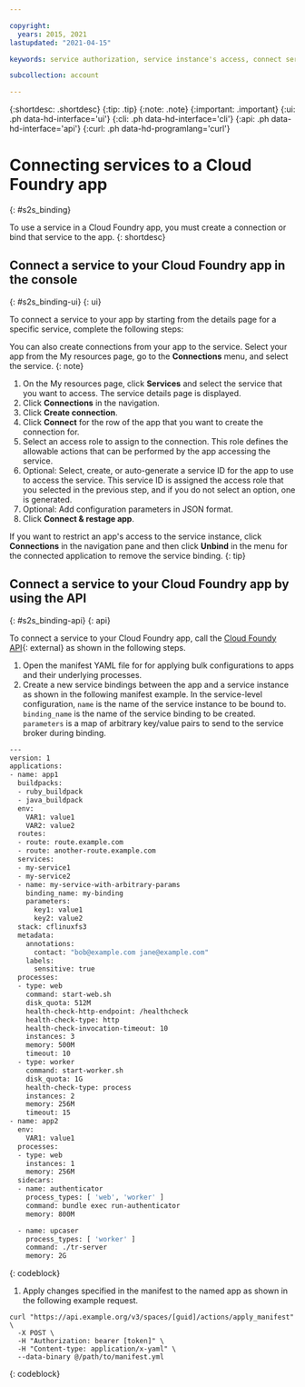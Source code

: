 ```yaml
---

copyright:
  years: 2015, 2021
lastupdated: "2021-04-15"

keywords: service authorization, service instance's access, connect service to app

subcollection: account

---
```

 
{:shortdesc: .shortdesc}
{:tip: .tip}
{:note: .note}
{:important: .important}
{:ui: .ph data-hd-interface='ui'}
{:cli: .ph data-hd-interface='cli'}
{:api: .ph data-hd-interface='api'}
{:curl: .ph data-hd-programlang='curl'}

# Connecting services to a Cloud Foundry app
{: #s2s_binding}

To use a service in a Cloud Foundry app, you must create a connection or bind that service to the app.
{: shortdesc}

## Connect a service to your Cloud Foundry app in the console
{: #s2s_binding-ui}
{: ui}

To connect a service to your app by starting from the details page for a specific service, complete the following steps:

You can also create connections from your app to the service. Select your app from the My resources page, go to the **Connections** menu, and select the service.
{: note}

1. On the My resources page, click **Services** and select the service that you want to access. The service details page is displayed.
2. Click **Connections** in the navigation.
3. Click **Create connection**.
4. Click **Connect** for the row of the app that you want to create the connection for.
5. Select an access role to assign to the connection. This role defines the allowable actions that can be performed by the app accessing the service.
6. Optional: Select, create, or auto-generate a service ID for the app to use to access the service. This service ID is assigned the access role that you selected in the previous step, and if you do not select an option, one is generated.
7. Optional: Add configuration parameters in JSON format.
8. Click **Connect & restage app**.


If you want to restrict an app's access to the service instance, click **Connections** in the navigation pane and then click **Unbind** in the menu for the connected application to remove the service binding.
{: tip}

## Connect a service to your Cloud Foundry app by using the API
{: #s2s_binding-api}
{: api}

To connect a service to your Cloud Foundry app, call the [Cloud Foundy API](http://v3-apidocs.cloudfoundry.org/version/3.99.0/index.html#manifests){: external} as shown in the following steps. 

1. Open the manifest YAML file for for applying bulk configurations to apps and their underlying processes.
1. Create a new service bindings between the app and a service instance as shown in the following manifest example. In the service-level configuration, `name` is the name of the service instance to be bound to. `binding_name` is the name of the service binding to be created. `parameters` is a map of arbitrary key/value pairs to send to the service broker during binding. 

  ```bash
  ---
  version: 1
  applications:
  - name: app1
    buildpacks:
    - ruby_buildpack
    - java_buildpack
    env:
      VAR1: value1
      VAR2: value2
    routes:
    - route: route.example.com
    - route: another-route.example.com
    services:
    - my-service1
    - my-service2
    - name: my-service-with-arbitrary-params
      binding_name: my-binding
      parameters:
        key1: value1
        key2: value2
    stack: cflinuxfs3
    metadata:
      annotations:
        contact: "bob@example.com jane@example.com"
      labels:
        sensitive: true
    processes:
    - type: web
      command: start-web.sh
      disk_quota: 512M
      health-check-http-endpoint: /healthcheck
      health-check-type: http
      health-check-invocation-timeout: 10
      instances: 3
      memory: 500M
      timeout: 10
    - type: worker
      command: start-worker.sh
      disk_quota: 1G
      health-check-type: process
      instances: 2
      memory: 256M
      timeout: 15
  - name: app2
    env:
      VAR1: value1
    processes:
    - type: web
      instances: 1
      memory: 256M
    sidecars:
    - name: authenticator
      process_types: [ 'web', 'worker' ]
      command: bundle exec run-authenticator
      memory: 800M

    - name: upcaser
      process_types: [ 'worker' ]
      command: ./tr-server
      memory: 2G
  ```
  {: codeblock}

1. Apply changes specified in the manifest to the named app as shown in the following example request.

  ```curl 
  curl "https://api.example.org/v3/spaces/[guid]/actions/apply_manifest" \
    -X POST \
    -H "Authorization: bearer [token]" \
    -H "Content-type: application/x-yaml" \
    --data-binary @/path/to/manifest.yml
  ```
  {: codeblock}
